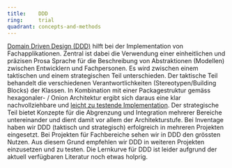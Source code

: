 ```yaml
---
title:    DDD  
ring:     trial  
quadrant: concepts-and-methods
---
```


[Domain Driven Design (DDD)][ddd] hilft bei der Implementation von Fachapplikationen. Zentral ist dabei die Verwendung einer
einheitlichen und präzisen Prosa Sprache für die Beschreibung von Abstraktionen (Modellen) zwischen Entwicklern und
Fachpersonen. Es wird zwischen einem taktischen und einem strategischen Teil unterschieden. Der taktische Teil behandelt
die verschiedenen Verantwortlichkeiten (Stereotypen/Building Blocks) der Klassen. In Kombination mit einer
Packagestruktur gemäss hexagonaler- / Onion Architektur ergibt sich daraus eine klar nachvollziehbare
und [leicht zu testende Implementation][manning]. Der
strategische Teil bietet Konzepte für die Abgrenzung und Integration mehrerer Bereiche untereinander und dient damit vor
allem der Architekturstufe. Bei Inventage haben wir DDD (taktisch und strategisch) erfolgreich in mehreren Projekten
eingesetzt. Bei Projekten für Fachbereiche sehen wir in DDD den grössten Nutzen. Aus diesem Grund empfehlen wir DDD in
weiteren Projekten einzusetzen und zu testen. Die Lernkurve für DDD ist leider aufgrund der aktuell verfügbaren
Literatur noch etwas holprig.

[ddd]: https://martinfowler.com/tags/domain%20driven%20design.html
[manning]: https://livebook.manning.com/book/effective-software-testing/chapter-7/137